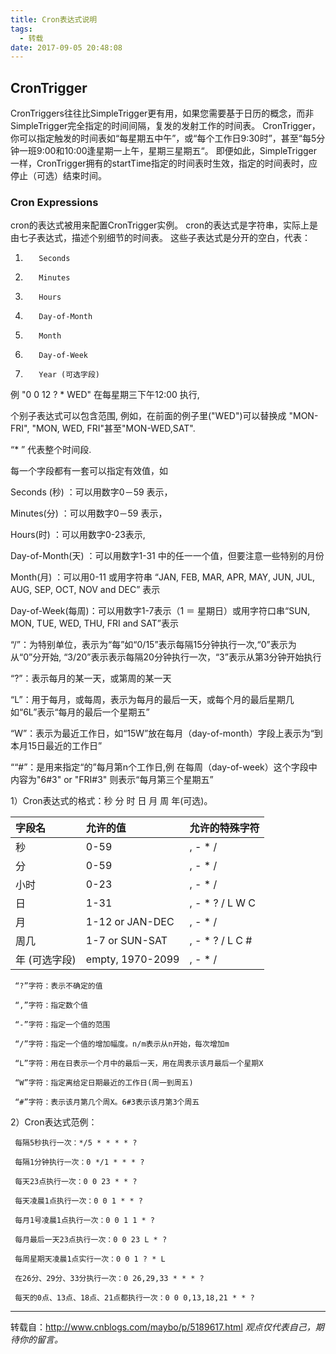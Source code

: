 ```yaml
---
title: Cron表达式说明
tags:
  - 转载
date: 2017-09-05 20:48:08
---
```


## CronTrigger
CronTriggers往往比SimpleTrigger更有用，如果您需要基于日历的概念，而非SimpleTrigger完全指定的时间间隔，复发的发射工作的时间表。
CronTrigger，你可以指定触发的时间表如“每星期五中午”，或“每个工作日9:30时”，甚至“每5分钟一班9:00和10:00逢星期一上午，星期三星期五“。
即便如此，SimpleTrigger一样，CronTrigger拥有的startTime指定的时间表时生效，指定的时间表时，应停止（可选）结束时间。
### Cron Expressions
cron的表达式被用来配置CronTrigger实例。 cron的表达式是字符串，实际上是由七子表达式，描述个别细节的时间表。
这些子表达式是分开的空白，代表：
1.        Seconds
2.        Minutes
3.        Hours
4.        Day-of-Month
5.        Month
6.        Day-of-Week
7.        Year (可选字段)
例  "0 0 12 ? * WED" 在每星期三下午12:00 执行,

个别子表达式可以包含范围, 例如，在前面的例子里("WED")可以替换成 "MON-FRI", "MON, WED, FRI"甚至"MON-WED,SAT".

“* ” 代表整个时间段.

每一个字段都有一套可以指定有效值，如

Seconds (秒)         ：可以用数字0－59 表示，

Minutes(分)          ：可以用数字0－59 表示，

Hours(时)             ：可以用数字0-23表示,

Day-of-Month(天) ：可以用数字1-31 中的任一一个值，但要注意一些特别的月份

Month(月)            ：可以用0-11 或用字符串  “JAN, FEB, MAR, APR, MAY, JUN, JUL, AUG, SEP, OCT, NOV and DEC” 表示

Day-of-Week(每周)：可以用数字1-7表示（1 ＝ 星期日）或用字符口串“SUN, MON, TUE, WED, THU, FRI and SAT”表示

“/”：为特别单位，表示为“每”如“0/15”表示每隔15分钟执行一次,“0”表示为从“0”分开始, “3/20”表示表示每隔20分钟执行一次，“3”表示从第3分钟开始执行

“?”：表示每月的某一天，或第周的某一天

“L”：用于每月，或每周，表示为每月的最后一天，或每个月的最后星期几如“6L”表示“每月的最后一个星期五”

“W”：表示为最近工作日，如“15W”放在每月（day-of-month）字段上表示为“到本月15日最近的工作日”

““#”：是用来指定“的”每月第n个工作日,例 在每周（day-of-week）这个字段中内容为"6#3" or "FRI#3" 则表示“每月第三个星期五”

1）Cron表达式的格式：秒 分 时 日 月 周 年(可选)。

   |字段名                 |允许的值                        |允许的特殊字符  
   |:- |:- |:-
   |秒                     |0-59                         |  , - * /  
   |分                     |0-59                         | , - * /  
   |小时                    |0-23                        | , - * /  
   |日                     | 1-31                        |   , - * ? / L W C  
   |月                     | 1-12 or JAN-DEC             |, - * /  
   |周几                   | 1-7 or SUN-SAT               |  , - * ? / L C #  
   |年 (可选字段)            |empty, 1970-2099             |, - * /

     “?”字符：表示不确定的值

     “,”字符：指定数个值

     “-”字符：指定一个值的范围

     “/”字符：指定一个值的增加幅度。n/m表示从n开始，每次增加m

     “L”字符：用在日表示一个月中的最后一天，用在周表示该月最后一个星期X

     “W”字符：指定离给定日期最近的工作日(周一到周五)

     “#”字符：表示该月第几个周X。6#3表示该月第3个周五
 2）Cron表达式范例：

     每隔5秒执行一次：*/5 * * * * ?

     每隔1分钟执行一次：0 */1 * * * ?

     每天23点执行一次：0 0 23 * * ?

     每天凌晨1点执行一次：0 0 1 * * ?

     每月1号凌晨1点执行一次：0 0 1 1 * ?

     每月最后一天23点执行一次：0 0 23 L * ?

     每周星期天凌晨1点实行一次：0 0 1 ? * L

     在26分、29分、33分执行一次：0 26,29,33 * * * ?

     每天的0点、13点、18点、21点都执行一次：0 0 0,13,18,21 * * ?

-----
转载自：http://www.cnblogs.com/maybo/p/5189617.html
*观点仅代表自己，期待你的留言。*
